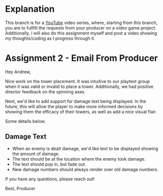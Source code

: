 # Explanation
This branch is for a [YouTube](https://www.youtube.com/@AndrewCodesGames) video series, where, starting from this branch, you are to fullfill the requests from your producer on a video game project. Additionally, I will also do this assignment myself and post a video showing my thoughts/coding as I progress through it.

# Assignment 2 - Email From Producer

Hey Andrew,

Nice work on the tower placement. It was intuitive to our playtest group when it was valid or invalid to place a tower. Additionally, we had positive director feedback on the spinning axes.

Next, we'd like to add support for damage text being displayed. In the future, this will allow the player to make more informed decisions by showing them the efficacy of their towers, as well as add a nice visual flair.

Some details below.

## **Damage Text**
- When an enemy is dealt damage, we'd like text to be displayed showing the amount of damage.
- The text should be at the location where the enemy took damage.
- The text should pop in, but fade out.
- New damage numbers should always render over old damage numbers.

If you have any questions, please reach out!

Best,
Producer

